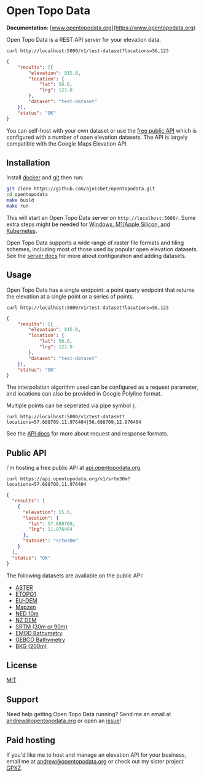 # Open Topo Data

__Documentation__: [www.opentopodata.org](https://www.opentopodata.org)


Open Topo Data is a REST API server for your elevation data.


```
curl http://localhost:5000/v1/test-dataset?locations=56,123
```

```json
{
    "results": [{
        "elevation": 815.0,
        "location": {
            "lat": 56.0,
            "lng": 123.0
        },
        "dataset": "test-dataset"
    }],
    "status": "OK"
}
```


You can self-host with your own dataset or use the [free public API](https://www.opentopodata.org) which is configured with a number of open elevation datasets. The API is largely compatible with the Google Maps Elevation API.




## Installation

Install [docker](https://docs.docker.com/install/) and [git](https://git-scm.com/book/en/v2/Getting-Started-Installing-Git) then run:

```bash
git clone https://github.com/ajnisbet/opentopodata.git
cd opentopodata
make build
make run
```

This will start an Open Topo Data server on `http://localhost:5000/`. Some extra steps might be needed for [Windows, M1/Apple Silicon, and Kubernetes](https://www.opentopodata.org/server/).


Open Topo Data supports a wide range of raster file formats and tiling schemes, including most of those used by popular open elevation datasets. See the [server docs](https://www.opentopodata.org/server/) for more about configuration and adding datasets.



## Usage

Open Topo Data has a single endpoint: a point query endpoint that returns the elevation at a single point or a series of points.


```
curl http://localhost:5000/v1/test-dataset?locations=56,123
```

```json
{
    "results": [{
        "elevation": 815.0,
        "location": {
            "lat": 56.0,
            "lng": 123.0
        },
        "dataset": "test-dataset"
    }],
    "status": "OK"
}
```

The interpolation algorithm used can be configured as a request parameter, and locations can also be provided in Google Polyline format.

Multiple points can be seperated via pipe symbol `|`. 

```` 
curl http://localhost:5000/v1/test-dataset?locations=57.688709,11.976404|56.688709,12.976404
````

See the [API docs](https://www.opentopodata.org/api/) for more about request and response formats.



## Public API

I'm hosting a free public API at [api.opentopodata.org](https://api.opentopodata.org).


```
curl https://api.opentopodata.org/v1/srtm30m?locations=57.688709,11.976404
```

```json
{
  "results": [
    {
      "elevation": 55.0,
      "location": {
        "lat": 57.688709,
        "lng": 11.976404
      },
      "dataset": "srtm30m"
    }
  ],
  "status": "OK"
}
```

The following datasets are available on the public API:

* [ASTER](https://www.opentopodata.org/datasets/aster/)
* [ETOPO1](https://www.opentopodata.org/datasets/etopo1/)
* [EU-DEM](https://www.opentopodata.org/datasets/eudem/)
* [Mapzen](https://www.opentopodata.org/datasets/mapzen/)
* [NED 10m](https://www.opentopodata.org/datasets/ned/)
* [NZ DEM](https://www.opentopodata.org/datasets/nzdem/)
* [SRTM (30m or 90m)](https://www.opentopodata.org/datasets/srtm/)
* [EMOD Bathymetry](https://www.opentopodata.org/datasets/emod2018/)
* [GEBCO Bathymetry](https://www.opentopodata.org/datasets/gebco2020/)
* [BKG (200m)](https://www.opentopodata.org/datasets/bkg/)




## License
[MIT](https://choosealicense.com/licenses/mit/)


## Support

Need help getting Open Topo Data running? Send me an email at [andrew@opentopodata.org](mailto:andrew@opentopodata.org) or open an [issue](https://github.com/ajnisbet/opentopodata/issues)!


## Paid hosting

If you'd like me to host and manage an elevation API for your business, email me at [andrew@opentopodata.org](mailto:andrew@opentopodata.org) or check out my sister project [GPXZ](https://www.gpxz.io).
